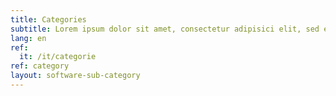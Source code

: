```yaml
---
title: Categories
subtitle: Lorem ipsum dolor sit amet, consectetur adipisici elit, sed eiusmod tempor incidunt ut labore et dolore magna aliqua. Ut enim ad minim veniam, quis nostrud
lang: en
ref:
  it: /it/categorie
ref: category
layout: software-sub-category
---
```

